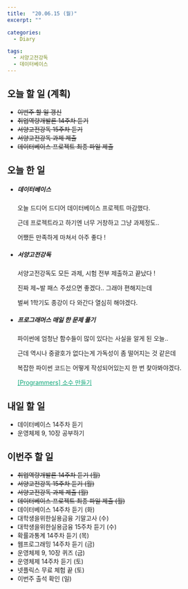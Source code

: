 ```yaml
---
title:  "20.06.15 (월)"
excerpt: ""

categories:
  - Diary

tags:
  - 서양고전강독
  - 데이터베이스
---
```


## 오늘 할 일 (계획)

- ~~이번주 할 일 갱신~~
- ~~취업역량개발론 14주차 듣기~~
- ~~서양고전강독 15주차 듣기~~
- ~~서양고전강독 과제 제출~~
- ~~데이터베이스 프로젝트 최종 파일 제출~~

## 오늘 한 일

- ##### 데이터베이스

  오늘 드디어 드디어 데이터베이스 프로젝트 마감했다.

  근데 프로젝트라고 하기엔 너무 거창하고 그냥 과제정도..

  어쨌든 만족하게 마쳐서 아주 좋다 !

- ##### 서양고전강독

  서양고전강독도 모든 과제, 시험 전부 제출하고 끝났다 !

  진짜 제~발 패스 주셨으면 좋겠다.. 그래야 편해지는데

  벌써 1학기도 종강이 다 와간다 열심히 해야겠다.

- ##### 프로그래머스 매일 한 문제 풀기

  파이썬에 엄청난 함수들이 많이 있다는 사실을 알게 된 오늘..

  근데 역시나 중괄호가 없다는게 가독성이 좀 떨어지는 것 같은데

  복잡한 파이썬 코드는 어떻게 작성되어있는지 한 번 찾아봐야겠다.

  <a href="https://nam-ki-bok.github.io/quiz/Quiz_PrimeNum/" style="color:#0FA678">[Programmers] 소수 만들기</a>

## 내일 할 일

- 데이터베이스 14주차 듣기
- 운영체제 9, 10장 공부하기

## 이번주 할 일

- ~~취업역량개발론 14주차 듣기 (월)~~
- ~~서양고전강독 15주차 듣기 (월)~~
- ~~서양고전강독 과제 제출 (월)~~
- ~~데이터베이스 프로젝트 최종 파일 제출 (월)~~
- 데이터베이스 14주차 듣기 (화)
- 대학생을위한실용금융 기말고사 (수)
- 대학생을위한실용금융 15주차 듣기 (수)
- 확률과통계 14주차 듣기 (목)
- 웹프로그래밍 14주차 듣기 (금)
- 운영체제 9, 10장 퀴즈 (금)
- 운영체제 14주차 듣기 (토)
- 넷플릭스 무료 체험 끝 (토)
- 이번주 출석 확인 (일)
